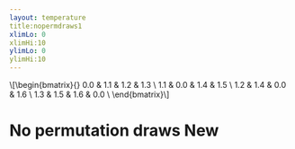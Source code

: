 ```yaml
---
layout: temperature
title:nopermdraws1
xlimLo: 0
xlimHi:10 
ylimLo: 0
ylimHi:10 
---
```


\\[\begin{bmatrix}{}  0.0 & 1.1 & 1.2 & 1.3 \\   1.1 & 0.0 & 1.4 & 1.5 \\   1.2 & 1.4 & 0.0 & 1.6 \\   1.3 & 1.5 & 1.6 & 0.0 \\   \end{bmatrix}\\]
# No permutation draws New

